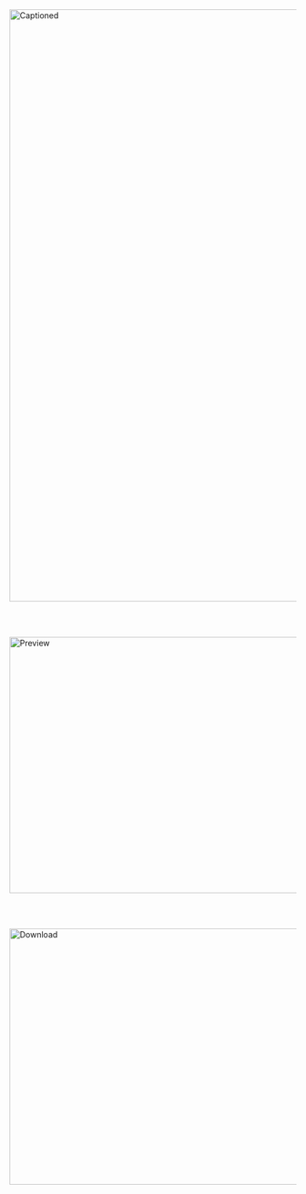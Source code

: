 <img width="1819" height="1038" alt="Captioned" src="https://github.com/user-attachments/assets/585c87c1-5179-4975-8536-0f573cb06072"/>

<br/><br/>

<a href="https://samuelquiros-design.github.io/captioned/">
  <img width="1819" height="449" alt="Preview" src="https://github.com/user-attachments/assets/1428d6f7-b354-4030-a0ee-94c4e3d2f7d5"/>
<a/>

<br/><br/>

<a href="https://github.com/samuelquiros-design/captioned/raw/refs/heads/main/assets/fonts/Captioned-Regular.otf">
  <img width="1819" height="449" alt="Download" src="https://github.com/user-attachments/assets/73b8c7e1-cc9d-4e69-9acf-d89b5cf7a429"/>
<a/>
